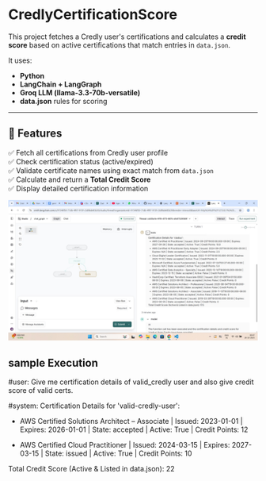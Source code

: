 # CredlyCertificationScore
This project fetches a Credly user's certifications and calculates a **credit score** based on active certifications that match entries in `data.json`.

It uses:
- **Python**
- **LangChain + LangGraph**
- **Groq LLM (llama-3.3-70b-versatile)**
- **data.json** rules for scoring

---

## 🎯 Features

✅ Fetch all certifications from Credly user profile  
✅ Check certification status (active/expired)  
✅ Validate certificate names using exact match from `data.json`  
✅ Calculate and return a **Total Credit Score**  
✅ Display detailed certification information  

![Architecture Diagram](https://github.com/rajbhavana/CredlyCertificationScore/blob/main/sample%20output.jpeg)

## sample Execution
#user: Give me certification details of valid_credly user and also give credit score of valid certs.

#system: Certification Details for 'valid-credly-user':

- AWS Certified Solutions Architect – Associate | Issued: 2023-01-01
  | Expires: 2026-01-01 | State: accepted | Active: True | Credit Points: 12

- AWS Certified Cloud Practitioner | Issued: 2024-03-15
  | Expires: 2027-03-15 | State: issued | Active: True | Credit Points: 10

Total Credit Score (Active & Listed in data.json): 22
